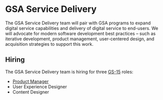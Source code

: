 # GSA Service Delivery
The GSA Service Delivery team will pair with GSA programs to expand digital service capabilities and delivery of digital service to end-users. We will advocate for modern software development best practices – such as iterative development, product management, user-centered design, and acquisition strategies to support this work.

## Hiring
The GSA Service Delivery team is hiring for three [GS-15](https://www.opm.gov/policy-data-oversight/pay-leave/salaries-wages/2022/general-schedule/) roles:
- [Product Manager](https://github.com/vickimcfadden/GSA-Service-Delivery/blob/main/Product_Manager.md)
- User Experience Designer
- Content Designer
